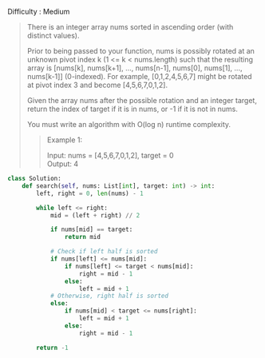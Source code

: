 Difficulty : Medium 

>There is an integer array nums sorted in ascending order (with distinct values).
>
>Prior to being passed to your function, nums is possibly rotated at an unknown pivot index k (1 <= k < nums.length) such that the resulting array is [nums[k], nums[k+1], ..., nums[n-1], nums[0], nums[1], ..., nums[k-1]] (0-indexed). For example, [0,1,2,4,5,6,7] might be rotated at pivot index 3 and become [4,5,6,7,0,1,2].
>
>Given the array nums after the possible rotation and an integer target, return the index of target if it is in nums, or -1 if it is not in nums.
>
>You must write an algorithm with O(log n) runtime complexity.
>
>>Example 1:  
>>
>>Input: nums = [4,5,6,7,0,1,2], target = 0  
>>Output: 4

```python
class Solution:
    def search(self, nums: List[int], target: int) -> int:
        left, right = 0, len(nums) - 1

        while left <= right:
            mid = (left + right) // 2

            if nums[mid] == target:
                return mid

            # Check if left half is sorted
            if nums[left] <= nums[mid]:
                if nums[left] <= target < nums[mid]:
                    right = mid - 1
                else:
                    left = mid + 1
            # Otherwise, right half is sorted
            else:
                if nums[mid] < target <= nums[right]:
                    left = mid + 1
                else:
                    right = mid - 1

        return -1
```
  
